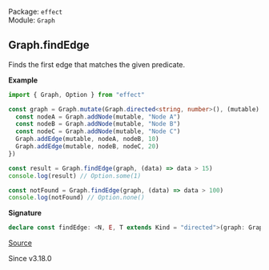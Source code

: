 Package: `effect`<br />
Module: `Graph`<br />

## Graph.findEdge

Finds the first edge that matches the given predicate.

**Example**

```ts
import { Graph, Option } from "effect"

const graph = Graph.mutate(Graph.directed<string, number>(), (mutable) => {
  const nodeA = Graph.addNode(mutable, "Node A")
  const nodeB = Graph.addNode(mutable, "Node B")
  const nodeC = Graph.addNode(mutable, "Node C")
  Graph.addEdge(mutable, nodeA, nodeB, 10)
  Graph.addEdge(mutable, nodeB, nodeC, 20)
})

const result = Graph.findEdge(graph, (data) => data > 15)
console.log(result) // Option.some(1)

const notFound = Graph.findEdge(graph, (data) => data > 100)
console.log(notFound) // Option.none()
```

**Signature**

```ts
declare const findEdge: <N, E, T extends Kind = "directed">(graph: Graph<N, E, T> | MutableGraph<N, E, T>, predicate: (data: E, source: NodeIndex, target: NodeIndex) => boolean) => Option.Option<EdgeIndex>
```

[Source](https://github.com/Effect-TS/effect/tree/main/packages/effect/src/Graph.ts#L649)

Since v3.18.0